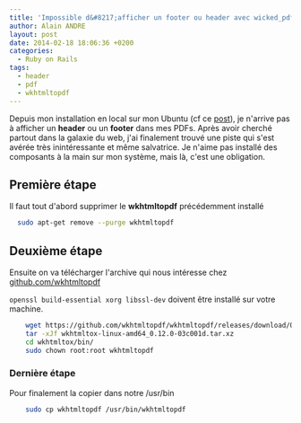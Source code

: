 ```yaml
---
title: 'Impossible d&#8217;afficher un footer ou header avec wicked_pdf'
author: Alain ANDRE
layout: post
date: 2014-02-18 18:06:36 +0200
categories:
  - Ruby on Rails
tags:
  - header
  - pdf
  - wkhtmltopdf
---
```

Depuis mon installation en local sur mon Ubuntu (cf ce [post][1]), je n'arrive pas à afficher un **header** ou un **footer** dans mes PDFs. Après avoir cherché partout dans la galaxie du web, j'ai finalement trouvé une piste qui s'est avérée très inintéressante et même salvatrice. Je n'aime pas installé des composants à la main sur mon système, mais là, c'est une obligation.

## Première étape

Il faut tout d'abord supprimer le **wkhtmltopdf** précédemment installé
```bash Nettoyage de la distro
  sudo apt-get remove --purge wkhtmltopdf
```

## Deuxième étape

Ensuite on va télécharger l'archive qui nous intéresse chez [github.com/wkhtmltopdf][2]

`openssl build-essential xorg libssl-dev` doivent être installé sur votre machine.
```bash Installer wkhtmltopdf
    wget https://github.com/wkhtmltopdf/wkhtmltopdf/releases/download/0.12.0/wkhtmltox-linux-amd64_0.12.0-03c001d.tar.xz
    tar -xJf wkhtmltox-linux-amd64_0.12.0-03c001d.tar.xz
    cd wkhtmltox/bin/
    sudo chown root:root wkhtmltopdf
```

### Dernière étape

Pour finalement la copier dans notre /usr/bin
```bash
    sudo cp wkhtmltopdf /usr/bin/wkhtmltopdf
```

 [1]: http://www.alain-andre.fr/?p=141
 [2]: https://github.com/wkhtmltopdf/wkhtmltopdf/releases/
